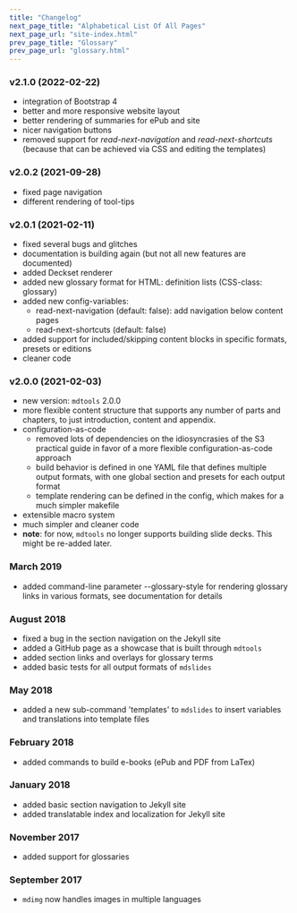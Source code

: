 ```yaml
---
title: "Changelog"
next_page_title: "Alphabetical List Of All Pages"
next_page_url: "site-index.html"
prev_page_title: "Glossary"
prev_page_url: "glossary.html"
---
```




### v2.1.0 (2022-02-22)

-   integration of Bootstrap 4
-   better and more responsive website layout
-   better rendering of summaries for ePub and site
-   nicer navigation buttons
-   removed support for _read-next-navigation_ and _read-next-shortcuts_ (because that can be achieved via CSS and editing the templates)


### v2.0.2 (2021-09-28)

-   fixed page navigation
-   different rendering of tool-tips


### v2.0.1 (2021-02-11)

-   fixed several bugs and glitches
-   documentation is building again (but not all new features are documented)
-   added Deckset renderer
-   added new glossary format for HTML: definition lists (CSS-class: glossary)
-   added new config-variables:
    -   read-next-navigation (default: false): add navigation below content pages
    -   read-next-shortcuts (default: false)
-   added support for included/skipping content blocks in specific formats, presets or editions
-   cleaner code


### v2.0.0 (2021-02-03)

-   new version: `mdtools` 2.0.0
-   more flexible content structure that supports any number of parts and chapters, to just introduction, content and appendix.
-   configuration-as-code
    -   removed lots of dependencies on the idiosyncrasies of the S3 practical guide in favor of a more flexible configuration-as-code approach
    -   build behavior is defined in one YAML file that defines multiple output formats, with one global section and presets for each output format 
    -   template rendering can be defined in the config, which makes for a much simpler makefile 
-   extensible macro system
-   much simpler and cleaner code
-   **note**: for now, `mdtools` no longer supports building slide decks. This might be re-added later.


### March 2019

* added command-line parameter --glossary-style for rendering glossary links in various formats, see documentation for details


### August 2018

* fixed a bug in the section navigation on the Jekyll site
* added a GitHub page as a showcase that is built through `mdtools`
* added section links and overlays for glossary terms
* added basic tests for all output formats of `mdslides`


### May 2018

* added a new sub-command 'templates' to `mdslides` to insert variables and translations into template files
 

### February 2018

* added commands to build e-books (ePub and PDF from LaTex)


### January 2018

* added basic section navigation to Jekyll site
* added translatable index and localization for Jekyll site


### November 2017

* added support for glossaries


### September 2017

* `mdimg` now handles images in multiple languages

